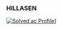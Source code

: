 ### HILLASEN



[![Solved.ac Profile](http://mazassumnida.wtf/api/v2/generate_badge?boj=jun1227)](https://solved.ac/jun1227/)]


